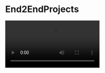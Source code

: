# End2EndProjects
![Alt text](https://github.com/adshre/End2EndProjects_LinearRegression/blob/master/stockprediction_compressed.mov)
